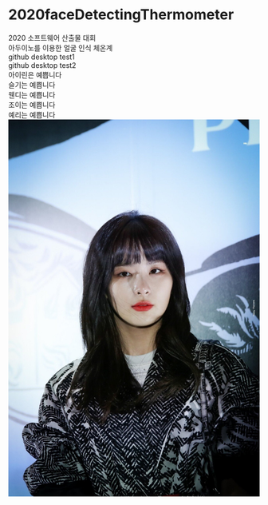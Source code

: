 # 2020faceDetectingThermometer
2020 소프트웨어 산출물 대회<br>
아두이노를 이용한 얼굴 인식 체온계<br>
github desktop test1<br>
github desktop test2<br>
아이린은 예쁩니다<br>
슬기는 예쁩니다<br>
웬디는 예쁩니다<br>
조이는 예쁩니다<br>
예리는 예쁩니다<br>
<img src="https://github.com/KoYejune0302/2020faceDetectingThermometer/blob/main/source/seulgi1.jpg?raw=true">
